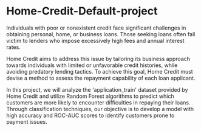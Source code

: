 # Home-Credit-Default-project

Individuals with poor or nonexistent credit face significant challenges in obtaining personal, home, or business loans. Those seeking loans often fall victim to lenders who impose excessively high fees and annual interest rates.

Home Credit aims to address this issue by tailoring its business approach towards individuals with limited or unfavorable credit histories, while avoiding predatory lending tactics. To achieve this goal, Home Credit must devise a method to assess the repayment capability of each loan applicant.

In this project, we will analyze the 'application_train' dataset provided by Home Credit and utilize Random Forest algorithms to predict which customers are more likely to encounter difficulties in repaying their loans. Through classification techniques, our objective is to develop a model with high accuracy and ROC-AUC scores to identify customers prone to payment issues.
